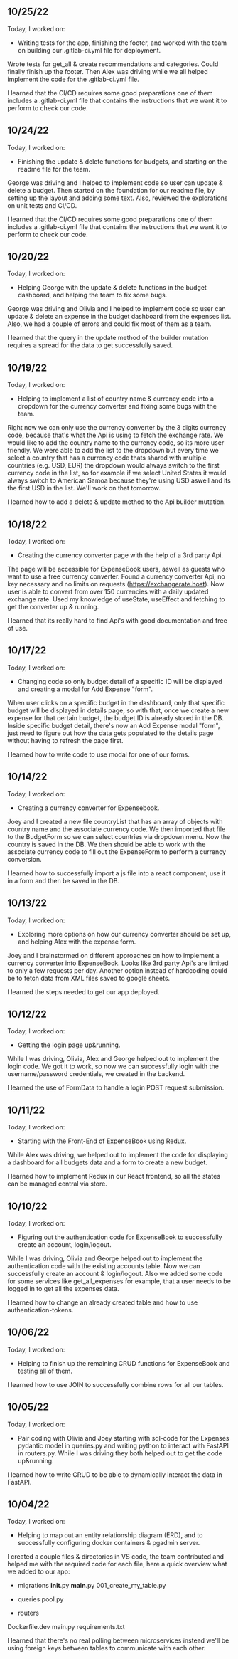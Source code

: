 ## 10/25/22

Today, I worked on:

* Writing tests for the app, finishing the footer, and worked with the team on building our .gitlab-ci.yml file for deployment.

Wrote tests for get_all & create recommendations and categories. Could finally finish up the footer. Then Alex was driving while we all helped implement the code for the .gitlab-ci.yml file.

I learned that the CI/CD requires some good preparations one of them includes a .gitlab-ci.yml file that contains the instructions that we want it to perform to check our code.



## 10/24/22

Today, I worked on:

* Finishing the update & delete functions for budgets, and starting on the readme file for the team.

George was driving and I helped to implement code so user can update & delete a budget. Then started on the foundation for our readme file, by setting up the layout and adding some text. Also, reviewed the explorations on unit tests and CI/CD.

I learned that the CI/CD requires some good preparations one of them includes a .gitlab-ci.yml file that contains the instructions that we want it to perform to check our code.



## 10/20/22

Today, I worked on:

* Helping George with the update & delete functions in the budget dashboard, and helping the team to fix some bugs.

George was driving and Olivia and I helped to implement code so user can update & delete an expense in the budget dashboard from the expenses list. Also, we had a couple of errors and could fix most of them as a team.

I learned that the query in the update method of the builder mutation requires a spread for the data to get successfully saved.



## 10/19/22

Today, I worked on:

* Helping to implement a list of country name & currency code into a dropdown for the currency converter and fixing some bugs with the team.

Right now we can only use the currency converter by the 3 digits currency code, because that's what the Api is using to fetch the exchange rate. We would like to add the country name to the currency code, so its more user friendly. We were able to add the list to the dropdown but every time we select a country that has a currency code thats shared with multiple countries (e.g. USD, EUR) the dropdown would always switch to the first currency code in the list, so for example if we select United States it would always switch to American Samoa because they're using USD aswell and its the first USD in the list. We'll work on that tomorrow. 

I learned how to add a delete & update method to the Api builder mutation.



## 10/18/22

Today, I worked on:

* Creating the currency converter page with the help of a 3rd party Api.

The page will be accessible for ExpenseBook users, aswell as guests who want to use a free currency converter. Found a currency converter Api, no key necessary and no limits on requests (https://exchangerate.host). Now user is able to convert from over 150 currencies with a daily updated exchange rate. Used my knowledge of useState, useEffect and fetching to get the converter up & running.

I learned that its really hard to find Api's with good documentation and free of use.



## 10/17/22

Today, I worked on:

*  Changing code so only budget detail of a specific ID will be displayed and creating a modal for Add Expense "form".

When user clicks on a specific budget in the dashboard, only that specific budget will be displayed in details page, so with that, once we create a new expense for that certain budget, the budget ID is already stored in the DB. Inside specific budget detail, there's now an Add Expense modal "form", just need to figure out how the data gets populated to the details page without having to refresh the page first.

I learned how to write code to use modal for one of our forms.



## 10/14/22

Today, I worked on:

*  Creating a currency converter for Expensebook.

Joey and I created a new file countryList that has an array of objects with country name and the associate currency code. We then imported that file to the BudgetForm so we can select countries via dropdown menu. Now the country is saved in the DB. We then should be able to work with the associate currency code to fill out the ExpenseForm to perform a currency conversion.

I learned how to successfully import a js file into a react component, use it in a form and then be saved in the DB.



## 10/13/22

Today, I worked on:

* Exploring more options on how our currency converter should be set up, and helping Alex with the expense form.

Joey and I brainstormed on different approaches on how to implement a currency converter into ExpenseBook. Looks like 3rd party Api's are limited to only a few requests per day. Another option instead of hardcoding could be to fetch data from XML files saved to google sheets.

I learned the steps needed to get our app deployed.



## 10/12/22

Today, I worked on:

* Getting the login page up&running.

While I was driving, Olivia, Alex and George helped out to implement the login code. We got it to work, so now we can successfully login with the username/password credentials, we created in the backend.

I learned the use of FormData to handle a login POST request submission.



## 10/11/22

Today, I worked on:

* Starting with the Front-End of ExpenseBook using Redux.

While Alex was driving, we helped out to implement the code for displaying a dashboard for all budgets data and a form to create a new budget.

I learned how to implement Redux in our React frontend, so all the states can be managed central via store.



## 10/10/22

Today, I worked on:

* Figuring out the authentication code for ExpenseBook to successfully create an account, login/logout.

While I was driving, Olivia and George helped out to implement the authentication code with the existing accounts table. Now we can successfully create an account & login/logout. Also we added some code for some services like get_all_expenses for example, that a user needs to be logged in to get all the expenses data.

I learned how to change an already created table and how to use authentication-tokens.



## 10/06/22

Today, I worked on:

* Helping to finish up the remaining CRUD functions for ExpenseBook and testing all of them.

I learned how to use JOIN to successfully combine rows for all our tables.



## 10/05/22

Today, I worked on:

* Pair coding with Olivia and Joey starting with sql-code for the Expenses pydantic model in queries.py and writing python to interact with FastAPI in routers.py. While I was driving they both helped out to get the code up&running.

I learned how to write CRUD to be able to dynamically interact the data in FastAPI.


## 10/04/22

Today, I worked on:

* Helping to map out an entity relationship diagram (ERD), and to successfully configuring docker containers & pgadmin server. 

I created a couple files & directories in VS code, the team contributed and helped me with the required code for each file, here a quick overview what we added to our app:

- migrations
__init__.py
__main__.py
001_create_my_table.py

- queries
pool.py

- routers

Dockerfile.dev
main.py
requirements.txt

I learned that there's no real polling between microservices instead we'll be using foreign keys between tables to communicate with each other. 

